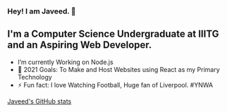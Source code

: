 ### Hey! I am Javeed. 👋

## I'm a Computer Science Undergraduate at IIITG and an Aspiring Web Developer.

-  I’m currently Working on Node.js
- 🥅 2021 Goals: To Make and Host Websites using React as my Primary Technology
- ⚡ Fun fact: I love Watching Football, Huge fan of Liverpool. #YNWA

<!-- 
  <img align="left" alt="codeSTACKr's GitHub Stats" src="https://github-readme-stats.codestackr.vercel.app/api?username=JaveedYara72&show_icons=true&hide_border=true" /> -->
 [Javeed's GitHub stats](https://github-readme-stats.vercel.app/api?username=JaveedYara72&theme=default&show_icons=true)


